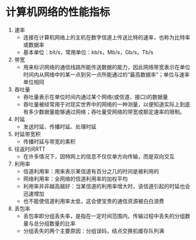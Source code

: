 # 计算机网络的性能指标

1. 速率
   * 连接在计算机网络上的主机在数字信道上传送比特的速率，也称为比特率或数据率
   * 基本单位：bit/s，常用单位：kb/s，Mb/s，Gb/s，Tb/s
2. 带宽
   * 用来标识网络的通信线路所能传送数据的能力，因此网络带宽表示在单位时间内从网络中的某一点到另一点所能通过的“最高数据率”；单位与速率单位相同
3. 吞吐量
   * 吞吐量表示在单位时间内通过某个网络(或信道、接口)的数据量
   * 吞吐量被经常用于对现实世界中的网络的一种测量，以便知道实际上到底有多少数据量能够通过网络；吞吐量受网络的带宽或额定速率的限制。
4. 时延
   * 发送时延、传播时延、处理时延
5. 时延带宽积
   * 传播时延与带宽的乘积
6. 往返时间RTT
   * 在许多情况下，因特网上的信息不仅仅单方向传输，而是双向交互
7. 利用率
   * 信道利用率：用来表示某信道有百分之几的时间是被利用的
   * 网络利用率：全网络的信道利用率的加权平均
   * 利用率并非越高越好：当某信道的利用率增大时，该信道引起的时延也会迅速增加
   * 也不能使信道利用率太低，这会使宝贵的通信资源被白白浪费
8. 丢包率
   * 丢包率即分组丢失率，是指在一定时间范围内，传输过程中丢失的分组数量与总分组数量的比率
   * 分组丢失的两个主要原因：分组误码，结点交换机缓存队列满